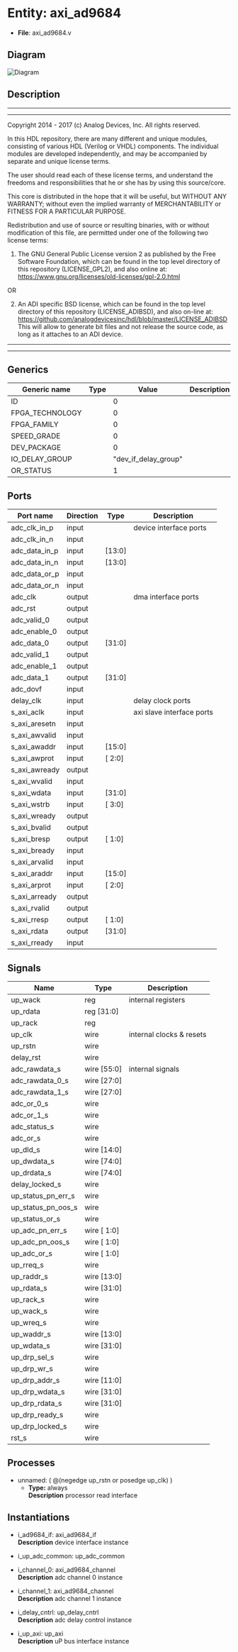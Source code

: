# Entity: axi_ad9684

- **File**: axi_ad9684.v
## Diagram

![Diagram](axi_ad9684.svg "Diagram")
## Description

 ***************************************************************************
 ***************************************************************************
 Copyright 2014 - 2017 (c) Analog Devices, Inc. All rights reserved.

 In this HDL repository, there are many different and unique modules, consisting
 of various HDL (Verilog or VHDL) components. The individual modules are
 developed independently, and may be accompanied by separate and unique license
 terms.

 The user should read each of these license terms, and understand the
 freedoms and responsibilities that he or she has by using this source/core.

 This core is distributed in the hope that it will be useful, but WITHOUT ANY
 WARRANTY; without even the implied warranty of MERCHANTABILITY or FITNESS FOR
 A PARTICULAR PURPOSE.

 Redistribution and use of source or resulting binaries, with or without modification
 of this file, are permitted under one of the following two license terms:

   1. The GNU General Public License version 2 as published by the
      Free Software Foundation, which can be found in the top level directory
      of this repository (LICENSE_GPL2), and also online at:
      <https://www.gnu.org/licenses/old-licenses/gpl-2.0.html>

 OR

   2. An ADI specific BSD license, which can be found in the top level directory
      of this repository (LICENSE_ADIBSD), and also on-line at:
      https://github.com/analogdevicesinc/hdl/blob/master/LICENSE_ADIBSD
      This will allow to generate bit files and not release the source code,
      as long as it attaches to an ADI device.

 ***************************************************************************
 ***************************************************************************

## Generics

| Generic name    | Type | Value                | Description |
| --------------- | ---- | -------------------- | ----------- |
| ID              |      | 0                    |             |
| FPGA_TECHNOLOGY |      | 0                    |             |
| FPGA_FAMILY     |      | 0                    |             |
| SPEED_GRADE     |      | 0                    |             |
| DEV_PACKAGE     |      | 0                    |             |
| IO_DELAY_GROUP  |      | "dev_if_delay_group" |             |
| OR_STATUS       |      | 1                    |             |
## Ports

| Port name     | Direction | Type   | Description                |
| ------------- | --------- | ------ | -------------------------- |
| adc_clk_in_p  | input     |        |  device interface ports    |
| adc_clk_in_n  | input     |        |                            |
| adc_data_in_p | input     | [13:0] |                            |
| adc_data_in_n | input     | [13:0] |                            |
| adc_data_or_p | input     |        |                            |
| adc_data_or_n | input     |        |                            |
| adc_clk       | output    |        |  dma interface ports       |
| adc_rst       | output    |        |                            |
| adc_valid_0   | output    |        |                            |
| adc_enable_0  | output    |        |                            |
| adc_data_0    | output    | [31:0] |                            |
| adc_valid_1   | output    |        |                            |
| adc_enable_1  | output    |        |                            |
| adc_data_1    | output    | [31:0] |                            |
| adc_dovf      | input     |        |                            |
| delay_clk     | input     |        |  delay clock ports         |
| s_axi_aclk    | input     |        |  axi slave interface ports |
| s_axi_aresetn | input     |        |                            |
| s_axi_awvalid | input     |        |                            |
| s_axi_awaddr  | input     | [15:0] |                            |
| s_axi_awprot  | input     | [ 2:0] |                            |
| s_axi_awready | output    |        |                            |
| s_axi_wvalid  | input     |        |                            |
| s_axi_wdata   | input     | [31:0] |                            |
| s_axi_wstrb   | input     | [ 3:0] |                            |
| s_axi_wready  | output    |        |                            |
| s_axi_bvalid  | output    |        |                            |
| s_axi_bresp   | output    | [ 1:0] |                            |
| s_axi_bready  | input     |        |                            |
| s_axi_arvalid | input     |        |                            |
| s_axi_araddr  | input     | [15:0] |                            |
| s_axi_arprot  | input     | [ 2:0] |                            |
| s_axi_arready | output    |        |                            |
| s_axi_rvalid  | output    |        |                            |
| s_axi_rresp   | output    | [ 1:0] |                            |
| s_axi_rdata   | output    | [31:0] |                            |
| s_axi_rready  | input     |        |                            |
## Signals

| Name               | Type           | Description                |
| ------------------ | -------------- | -------------------------- |
| up_wack            | reg            |  internal registers        |
| up_rdata           | reg     [31:0] |                            |
| up_rack            | reg            |                            |
| up_clk             | wire           |  internal clocks & resets  |
| up_rstn            | wire           |                            |
| delay_rst          | wire           |                            |
| adc_rawdata_s      | wire [55:0]    |  internal signals          |
| adc_rawdata_0_s    | wire [27:0]    |                            |
| adc_rawdata_1_s    | wire [27:0]    |                            |
| adc_or_0_s         | wire           |                            |
| adc_or_1_s         | wire           |                            |
| adc_status_s       | wire           |                            |
| adc_or_s           | wire           |                            |
| up_dld_s           | wire [14:0]    |                            |
| up_dwdata_s        | wire [74:0]    |                            |
| up_drdata_s        | wire [74:0]    |                            |
| delay_locked_s     | wire           |                            |
| up_status_pn_err_s | wire           |                            |
| up_status_pn_oos_s | wire           |                            |
| up_status_or_s     | wire           |                            |
| up_adc_pn_err_s    | wire [ 1:0]    |                            |
| up_adc_pn_oos_s    | wire [ 1:0]    |                            |
| up_adc_or_s        | wire [ 1:0]    |                            |
| up_rreq_s          | wire           |                            |
| up_raddr_s         | wire [13:0]    |                            |
| up_rdata_s         | wire [31:0]    |                            |
| up_rack_s          | wire           |                            |
| up_wack_s          | wire           |                            |
| up_wreq_s          | wire           |                            |
| up_waddr_s         | wire [13:0]    |                            |
| up_wdata_s         | wire [31:0]    |                            |
| up_drp_sel_s       | wire           |                            |
| up_drp_wr_s        | wire           |                            |
| up_drp_addr_s      | wire [11:0]    |                            |
| up_drp_wdata_s     | wire [31:0]    |                            |
| up_drp_rdata_s     | wire [31:0]    |                            |
| up_drp_ready_s     | wire           |                            |
| up_drp_locked_s    | wire           |                            |
| rst_s              | wire           |                            |
## Processes
- unnamed: ( @(negedge up_rstn or posedge up_clk) )
  - **Type:** always
</br>**Description**
 processor read interface 
## Instantiations

- i_ad9684_if: axi_ad9684_if
</br>**Description**
 device interface instance

- i_up_adc_common: up_adc_common
- i_channel_0: axi_ad9684_channel
</br>**Description**
 adc channel 0 instance

- i_channel_1: axi_ad9684_channel
</br>**Description**
 adc channel 1 instance

- i_delay_cntrl: up_delay_cntrl
</br>**Description**
 adc delay control instance

- i_up_axi: up_axi
</br>**Description**
 uP bus interface instance

